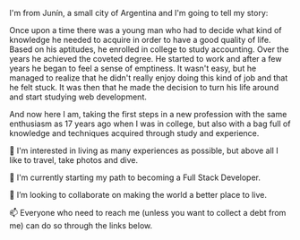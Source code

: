 I'm from Junín, a small city of Argentina and I'm going to tell my story:

Once upon a time there was a young man who had to decide what kind of knowledge he needed to acquire in order to have a good quality of life. Based on his aptitudes, he enrolled in college to study accounting. Over the years he achieved the coveted degree.
He started to work and after a few years he began to feel a sense of emptiness. It wasn't easy, but he managed to realize that he didn't really enjoy doing this kind of job and that he felt stuck. It was then that he made the decision to turn his life around and start studying web development.

And now here I am, taking the first steps in a new profession with the same enthusiasm as 17 years ago when I was in college, but also with a bag full of knowledge and techniques acquired through study and experience.

👀 I'm interested in living as many experiences as possible, but above all I like to travel, take photos and dive.

🌱 I'm currently starting my path to becoming a Full Stack Developer.

💞️ I’m looking to collaborate on making the world a better place to live.

📫 Everyone who need to reach me (unless you want to collect a debt from me) can do so through the links below.
